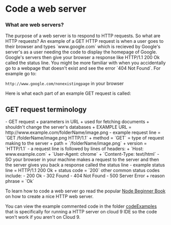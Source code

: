 Code a web server
=================

<h3>What are web servers?</h3>
The purpose of a web server is to respond to HTTP requests.
So what are HTTP requests? An example of a GET HTTP request is when a user
goes to their browser and types `www.google.com` which is recieved by Google's 
server's as a user needing the code to display the homepage of Google. Google's
servers then give your browser a response like HTTP/1.1 200 Ok called the status
line. You might be more familiar with when you accidentally go to a webpage that
doesn't exist and see the error `404 Not Found`. For example go to:

`http://www.google.com/nonexistingpage` in your browser

Here is what each part of an example GET request is called:

<h2>GET request terminology</h2>
- GET request
  + parameters in URL
  + used for fetching documents
  + shouldn't change the server's databases 
  + EXAMPLE URL = http://www.example.com/folderName/image.png
    - example request line = `GET /folderName/image.png HTTP/1.1`
      + method = `GET` = type of request making to the server
      + path = `/folderName/image.png`
      + version = `HTTP/1.1`
        - a request line is followed by lines of headers:
          + `Host: www.example.com`
          + `User-Agent: chrome`
          + `Content-Type: text/html`
    - SO your browser in your machine makes a request to the server and then
      the server gives you back a response called the status line
    - example status line = HTTP/1.1 200 Ok
      + status code = `200` other common status codes include:
        - 200 Ok
        - 302 Found
        - 404 Not Found
        - 500 Server Error
      + reason phrase = `Ok`

To learn how to code a web server go read the popular 
[Node Beginner Book](http://www.nodebeginner.org/#a-basic-http-server) 
on how to create a nice HTTP web server. 

You can view the example commented code in the folder 
[codeExamples](./codeExamples) that is specifically for running a HTTP server
on cloud 9 IDE so the code won't work if you aren't on Cloud 9.
